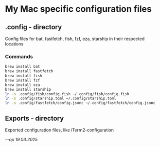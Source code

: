 # My Mac specific configuration files

## .config - directory
Config files for bat, fastfetch, fish, fzf, eza, starship in their respected locations

### Commands
```bash
brew install bat
brew install fastfetch
brew install fish
brew install fzf
brew install eza
brew install starship 
ln -s .config/fish/config.fish ~/.config/fish/config.fish
ln -s .config/starship.toml ~/.config/starship.toml
ln -s .config/fastfetch/config.jsonc ~/.config/fastfetch/config.jsonc
```

## Exports - directory
Exported configuration files, like iTerm2-configuration 

<em>
--op 19.03.2025
</em>
